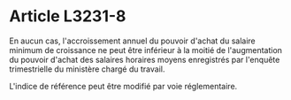 # Article L3231-8

En aucun cas, l'accroissement annuel du pouvoir d'achat du salaire minimum de croissance ne peut être inférieur à la moitié de l'augmentation du pouvoir d'achat des salaires horaires moyens enregistrés par l'enquête trimestrielle du ministère chargé du travail.

L'indice de référence peut être modifié par voie réglementaire.